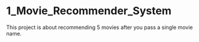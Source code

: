 # 1_Movie_Recommender_System
This project is about recommending 5 movies after you pass a single movie name.
